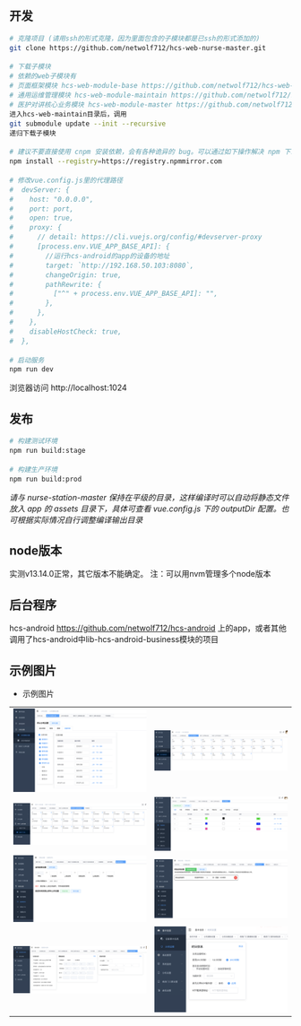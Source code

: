 ## 开发

```bash
# 克隆项目 (请用ssh的形式克隆，因为里面包含的子模块都是已ssh的形式添加的)
git clone https://github.com/netwolf712/hcs-web-nurse-master.git

# 下载子模块
# 依赖的web子模块有
# 页面框架模块 hcs-web-module-base https://github.com/netwolf712/hcs-web-module-base.git
# 通用运维管理模块 hcs-web-module-maintain https://github.com/netwolf712/hcs-web-module-maintain.git
# 医护对讲核心业务模块 hcs-web-module-master https://github.com/netwolf712/hcs-web-module-master.git
进入hcs-web-maintain目录后，调用
git submodule update --init --recursive
递归下载子模块

# 建议不要直接使用 cnpm 安装依赖，会有各种诡异的 bug。可以通过如下操作解决 npm 下载速度慢的问题
npm install --registry=https://registry.npmmirror.com

# 修改vue.config.js里的代理路径
#  devServer: {
#    host: "0.0.0.0",
#    port: port,
#    open: true,
#    proxy: {
#      // detail: https://cli.vuejs.org/config/#devserver-proxy
#      [process.env.VUE_APP_BASE_API]: {
#        //运行hcs-android的app的设备的地址
#        target: `http://192.168.50.103:8080`,
#        changeOrigin: true,
#        pathRewrite: {
#          ["^" + process.env.VUE_APP_BASE_API]: "",
#        },
#      },
#    },
#    disableHostCheck: true,
#  },

# 启动服务
npm run dev
```

浏览器访问 http://localhost:1024

## 发布

```bash
# 构建测试环境
npm run build:stage

# 构建生产环境
npm run build:prod
```

_请与 nurse-station-master 保持在平级的目录，这样编译时可以自动将静态文件放入 app 的 assets 目录下，具体可查看 vue.config.js 下的 outputDir 配置。也可根据实际情况自行调整编译输出目录_


## node版本
实测v13.14.0正常，其它版本不能确定。
注：可以用nvm管理多个node版本


## 后台程序

hcs-android https://github.com/netwolf712/hcs-android 上的app，或者其他调用了hcs-android中lib-hcs-android-business模块的项目

## 示例图片
- 示例图片
<table>
    <tr>
        <td><img src="./doc/img/4.jpg"/></td>
        <td><img src="./doc/img/5.jpg"/></td>
    </tr>
    <tr>
        <td><img src="./doc/img/6.jpg"/></td>
        <td><img src="./doc/img/7.jpg"/></td>
    </tr>     
    <tr>
        <td><img src="./doc/img/8.jpg"/></td>
        <td><img src="./doc/img/9.jpg"/></td>
    </tr>    
    <tr>
        <td><img src="./doc/img/10.jpg"/></td>
        <td><img src="./doc/img/11.jpg"/></td>
    </tr>    
</table>